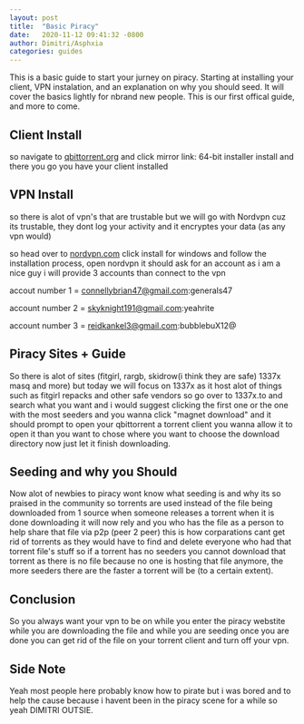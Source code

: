 ```yaml
---
layout: post
title:  "Basic Piracy"
date:   2020-11-12 09:41:32 -0800
author: Dimitri/Asphxia
categories: guides
---
```

This is a basic guide to start your jurney on piracy. Starting at installing your client, VPN instalation, and an explanation on why you should seed. It will cover the basics lightly for nbrand new people. This is our first offical guide, and more to come.

## Client Install
so navigate to [qbittorrent.org](https://www.qbittorrent.org/download.php) and click mirror link: 64-bit installer install and there you go you have your client installed

## VPN Install
so there is alot of vpn's that are trustable but we will go with Nordvpn cuz its trustable, they dont log your activity and it encryptes your data (as any vpn would) 

so head over to [nordvpn.com](https://nordvpn.com/download/?utm_expid=.pItdvYrBRVOAWVzhTTA4mA.0&utm_referrer=https%3A%2F%2Fwww.google.com%2F) click install for windows and follow the installation process, open nordvpn it should ask for an account as i am a nice guy i will provide 3 accounts than connect to the vpn

 accout number 1 = connellybrian47@gmail.com:generals47
 
 account number 2 = skyknight191@gmail.com:yeahrite
 
 account number 3 = reidkankel3@gmail.com:bubblebuX12@   

## Piracy Sites + Guide
So there is alot of sites (fitgirl, rargb, skidrow(i think they are safe) 1337x masq and more) but today we will focus on 1337x as it host alot of things such as fitgirl repacks and other safe vendors so go over to 1337x.to and search what you want and i would suggest clicking the first one or the one with the most seeders and you wanna click "magnet download" and it should prompt to open your qbittorrent a torrent client you wanna allow it to open it than you want to chose where you want to choose the download directory now just let it finish downloading.

## Seeding and why you Should
Now alot of newbies to piracy wont know what seeding is and why its so praised in the community so torrents are used instead of the file being downloaded from 1 source when someone releases a torrent when it is done downloading it will now rely and you who has the file as a person to help share that file via p2p (peer 2 peer) this is how corparations cant get rid of torrents as they would have to find and delete everyone who had that torrent file's stuff so if a torrent has no seeders you cannot download that torrent as there is no file because no one is hosting that file anymore, the more seeders there are the faster a torrent will be (to a certain extent).

## Conclusion
So you always want your vpn to be on while you enter the piracy webstite while you are downloading the file and while you are seeding once you are done you can get rid of the file on your torrent client and turn off your vpn.

## Side Note
Yeah most people here probably know how to pirate but i was bored and to help the cause because i havent been in the piracy scene for a while so yeah DIMITRI OUTSIE.
